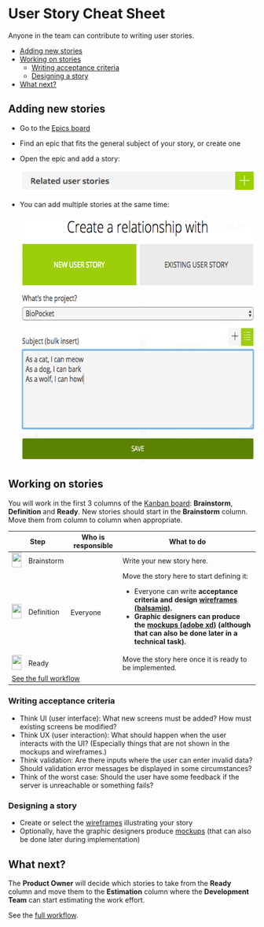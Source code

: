 # User Story Cheat Sheet

Anyone in the team can contribute to writing user stories.

<!-- START doctoc generated TOC please keep comment here to allow auto update -->
<!-- DON'T EDIT THIS SECTION, INSTEAD RE-RUN doctoc TO UPDATE -->


- [Adding new stories](#adding-new-stories)
- [Working on stories](#working-on-stories)
  - [Writing acceptance criteria](#writing-acceptance-criteria)
  - [Designing a story](#designing-a-story)
- [What next?](#what-next)

<!-- END doctoc generated TOC please keep comment here to allow auto update -->



## Adding new stories

* Go to the [Epics board][epics]
* Find an epic that fits the general subject of your story, or create one
* Open the epic and add a story:

  <img src='images/taiga-epic-add-story.png' width='485' height='45' />
* You can add multiple stories at the same time:

  <img src='images/taiga-epic-bulk-add-story.png' width='612' height='501' />



## Working on stories

You will work in the first 3 columns of the [Kanban board][kanban]: **Brainstorm**, **Definition** and **Ready**.
New stories should start in the **Brainstorm** column.
Move them from column to column when appropriate.

<table>
  <thead>
    <tr>
      <th colspan=2>Step</th>
      <th>Who is responsible</th>
      <th>What to do</th>
    </tr>
  </thead>
  <tbody>
    <tr>
      <td><img width="20" height="30" src="https://via.placeholder.com/20x30/999999?text=+" /></td>
      <td>Brainstorm</td>
      <td rowspan=3>Everyone</td>
      <td>Write your new story here.</td>
    </tr>
    <tr>
      <td><img width="20" height="30" src="https://via.placeholder.com/20x30/a40000?text=+" /></td>
      <td>Definition</td>
      <td>
        Move the story here to start defining it:
        <ul>
          <li>Everyone can write <strong>acceptance criteria<strong> and design <a href="https://comem.mybalsamiq.com/projects/biopocket/grid"><strong>wireframes (balsamiq)</strong></a>.</li>
          <li>Graphic designers can produce the <a href="https://xd.adobe.com/view/c3917f9c-2a66-4f0a-a5f6-e2c1f424079b/"><strong>mockups (adobe xd)</strong></a> (although that can also be done later in a technical task).</li>
        </ul>
      </td>
    </tr>
    <tr>
      <td><img width="20" height="30" src="https://via.placeholder.com/20x30/4e9a06?text=+" /></td>
      <td>Ready</td>
      <td>Move the story here once it is ready to be implemented.</td>
    </tr>
    <tr>
      <td colspan=4><a href="PROJECT-MANAGEMENT.md#user-story-workflow">See the full workflow</a></td>
    </tr>
  </tbody>
</table>

### Writing acceptance criteria

* Think UI (user interface):
  What new screens must be added?
  How must existing screens be modified?
* Think UX (user interaction):
  What should happen when the user interacts with the UI?
  (Especially things that are not shown in the mockups and wireframes.)
* Think validation:
  Are there inputs where the user can enter invalid data?
  Should validation error messages be displayed in some circumstances?
* Think of the worst case:
  Should the user have some feedback if the server is unreachable or something fails?

### Designing a story

* Create or select the [wireframes][wireframes] illustrating your story
* Optionally, have the graphic designers produce [mockups][mockups] (that can also be done later during implementation)



## What next?

The **Product Owner** will decide which stories to take from the **Ready** column and move them to the **Estimation** column where the **Development Team** can start estimating the work effort.

See the [full workflow][workflow].



[epics]: https://tree.taiga.io/project/mei-biopocket/epics
[kanban]: https://tree.taiga.io/project/mei-biopocket/kanban
[mockups]: https://xd.adobe.com/view/c3917f9c-2a66-4f0a-a5f6-e2c1f424079b/
[wireframes]: https://comem.mybalsamiq.com/projects/biopocket/grid
[workflow]: PROJECT-MANAGEMENT.md#user-story-workflow
